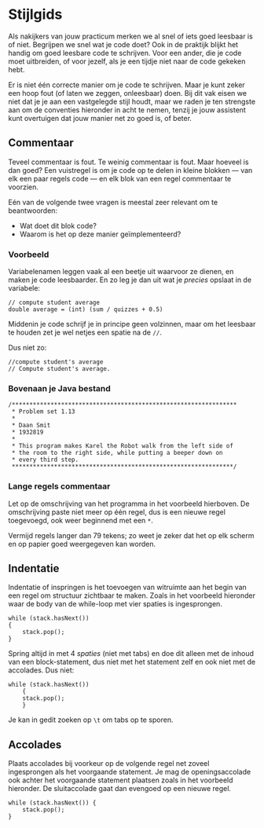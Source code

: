 # Stijlgids

Als nakijkers van jouw practicum merken we al snel of iets goed leesbaar is of niet. Begrijpen we snel wat je code doet? Ook in de praktijk blijkt het handig om goed leesbare code te schrijven. Voor een ander, die je code moet uitbreiden, of voor jezelf, als je een tijdje niet naar de code gekeken hebt.

Er is niet één correcte manier om je code te schrijven. Maar je kunt zeker een hoop fout (of laten we zeggen, onleesbaar) doen. Bij dit vak eisen we niet dat je je aan een vastgelegde stijl houdt, maar we raden je ten strengste aan om de conventies hieronder in acht te nemen, tenzij je jouw assistent kunt overtuigen dat jouw manier net zo goed is, of beter.

## Commentaar

Teveel commentaar is fout. Te weinig commentaar is fout. Maar hoeveel is dan goed? Een vuistregel is om je code op te delen in kleine blokken — van elk een paar regels code — en elk blok van een regel commentaar te voorzien.

Eén van de volgende twee vragen is meestal zeer relevant om te beantwoorden:

* Wat doet dit blok code?
* Waarom is het op deze manier geïmplementeerd?

### Voorbeeld

Variabelenamen leggen vaak al een beetje uit waarvoor ze dienen, en maken je code leesbaarder. En zo leg je dan uit wat je *precies* opslaat in de variabele:

    // compute student average
    double average = (int) (sum / quizzes + 0.5)

Middenin je code schrijf je in principe geen volzinnen, maar om het leesbaar te houden zet je wel netjes een spatie na de `//`.

Dus niet zo:

    //compute student's average
    // Compute student's average.

### Bovenaan je Java bestand

    /****************************************************************
     * Problem set 1.13
     *
     * Daan Smit
     * 1932819
     *
     * This program makes Karel the Robot walk from the left side of
     * the room to the right side, while putting a beeper down on 
     * every third step.
     ***************************************************************/

### Lange regels commentaar

Let op de omschrijving van het programma in het voorbeeld hierboven. De omschrijving paste niet meer op één regel, dus is een nieuwe regel toegevoegd, ook weer beginnend met een `*`.

Vermijd regels langer dan 79 tekens; zo weet je zeker dat het op elk scherm en op papier goed weergegeven kan worden.


## Indentatie

Indentatie of inspringen is het toevoegen van witruimte aan het begin van een regel om structuur zichtbaar te maken. Zoals in het voorbeeld hieronder waar de body van de while-loop met vier spaties is ingesprongen.

    while (stack.hasNext())
    {
        stack.pop();
    }

Spring altijd in met 4 *spaties* (niet met tabs) en doe dit alleen met de inhoud van een block-statement, dus niet met het statement zelf en ook niet met de accolades. Dus niet:

    while (stack.hasNext())
        {
        stack.pop();
        }
Je kan in gedit zoeken op `\t` om tabs op te sporen.

## Accolades

Plaats accolades bij voorkeur op de volgende regel net zoveel ingesprongen als het voorgaande statement. Je mag de openingsaccolade ook achter het voorgaande statement plaatsen zoals in het voorbeeld hieronder. De sluitaccolade gaat dan evengoed op een nieuwe regel.

    while (stack.hasNext()) {
        stack.pop();
    }

